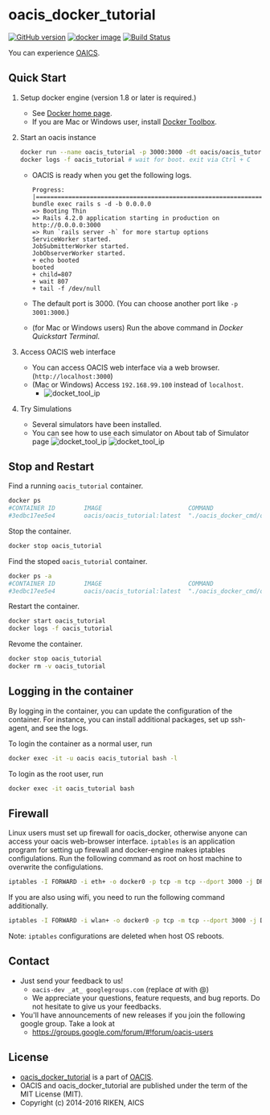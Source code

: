 # oacis_docker_tutorial

[![GitHub version](https://badge.fury.io/gh/crest-cassia%2Foacis_docker_tutorial.svg)](https://badge.fury.io/gh/crest-cassia%2Foacis_docker_tutorial)
[![docker image](http://img.shields.io/badge/docker_image-ready-brightgreen.svg)](https://hub.docker.com/r/oacis/oacis_tutorial/)
[![Build Status](https://travis-ci.org/crest-cassia/oacis_docker_tutorial.svg?branch=develop)](https://travis-ci.org/crest-cassia/oacis_docker_tutorial)

You can experience [OAICS](https://github.com/crest-cassia/oacis).

## Quick Start

1. Setup docker engine (version 1.8 or later is required.)

    - See [Docker home page](https://www.docker.com/).
    - If you are Mac or Windows user, install [Docker Toolbox](https://www.docker.com/toolbox).

2. Start an oacis instance
    ```sh
    docker run --name oacis_tutorial -p 3000:3000 -dt oacis/oacis_tutorial
    docker logs -f oacis_tutorial # wait for boot. exit via Ctrl + C
    ```
    - OACIS is ready when you get the following logs.

        ```
        Progress: |====================================================================|
        bundle exec rails s -d -b 0.0.0.0
        => Booting Thin
        => Rails 4.2.0 application starting in production on http://0.0.0.0:3000
        => Run `rails server -h` for more startup options
        ServiceWorker started.
        JobSubmitterWorker started.
        JobObserverWorker started.
        + echo booted
        booted
        + child=807
        + wait 807
        + tail -f /dev/null
        ```
    - The default port is 3000. (You can choose another port like `-p 3001:3000`.)
    - (for Mac or Windows users) Run the above command in *Docker Quickstart Terminal*.

3. Access OACIS web interface

    - You can access OACIS web interface via a web browser.(`http://localhost:3000`)
    - (Mac or Windows) Access `192.168.99.100` instead of `localhost`.
        - ![docket_tool_ip](https://github.com/crest-cassia/oacis_docker/wiki/images/docker_tool_ip.png)

4. Try Simulations

    - Several simulators have been installed.
    - You can see how to use each simulator on About tab of Simulator page
    ![docket_tool_ip](https://github.com/crest-cassia/oacis_docker/wiki/images/tutorial_toppage.png)
    ![docket_tool_ip](https://github.com/crest-cassia/oacis_docker/wiki/images/tutorial_result.png)

## Stop and Restart

Find a running `oacis_tutorial` container.
```sh
docker ps
#CONTAINER ID        IMAGE                        COMMAND                        CREATED         STATUS        PORTS                        NAMES
#3edbc17ee5e4        oacis/oacis_tutorial:latest  "./oacis_docker_cmd/o"         1 days ago      Up 23 hours   0.0.0.0:3000->3000/tcp       oacis_tutorial
```

Stop the container.
```sh
docker stop oacis_tutorial
```

Find the stoped `oacis_tutorial` container.
```sh
docker ps -a
#CONTAINER ID        IMAGE                        COMMAND                        CREATED         STATUS                  PORTS                        NAMES
#3edbc17ee5e4        oacis/oacis_tutorial:latest  "./oacis_docker_cmd/o"         1 days ago      Exited (0) 1 week ago   0.0.0.0:3000->3000/tcp       oacis_tutorial
```

Restart the container.
```sh
docker start oacis_tutorial
docker logs -f oacis_tutorial
```

Revome the container.
```sh
docker stop oacis_tutorial
docker rm -v oacis_tutorial
```

## Logging in the container

By logging in the container, you can update the configuration of the container.
For instance, you can install additional packages, set up ssh-agent, and see the logs.

To login the container as a normal user, run

```sh
docker exec -it -u oacis oacis_tutorial bash -l
```

To login as the root user, run

```sh
docker exec -it oacis_tutorial bash
```

## Firewall

Linux users must set up firewall for oacis_docker, otherwise anyone can access your oacis web-browser interface.
`iptables` is an application program for setting up firewall and docker-engine makes iptables configulations.
Run the following command as root on host machine to overwrite the configulations.

```sh
iptables -I FORWARD -i eth+ -o docker0 -p tcp -m tcp --dport 3000 -j DROP
```

If you are also using wifi, you need to run the following command additionally.

```sh
iptables -I FORWARD -i wlan+ -o docker0 -p tcp -m tcp --dport 3000 -j DROP
```

Note: `iptables` configurations are deleted when host OS reboots.

## Contact

- Just send your feedback to us!
    - `oacis-dev _at_ googlegroups.com` (replace _at_ with @)
    - We appreciate your questions, feature requests, and bug reports. Do not hesitate to give us your feedbacks.
- You'll have announcements of new releases if you join the following google group. Take a look at
    - https://groups.google.com/forum/#!forum/oacis-users

## License

  - [oacis_docker_tutorial](https://github.com/crest-cassia/oacis_docker_tutorial) is a part of [OACIS](https://github.com/crest-cassia/oacis).
  - OACIS and oacis_docker_tutorial are published under the term of the MIT License (MIT).
  - Copyright (c) 2014-2016 RIKEN, AICS

